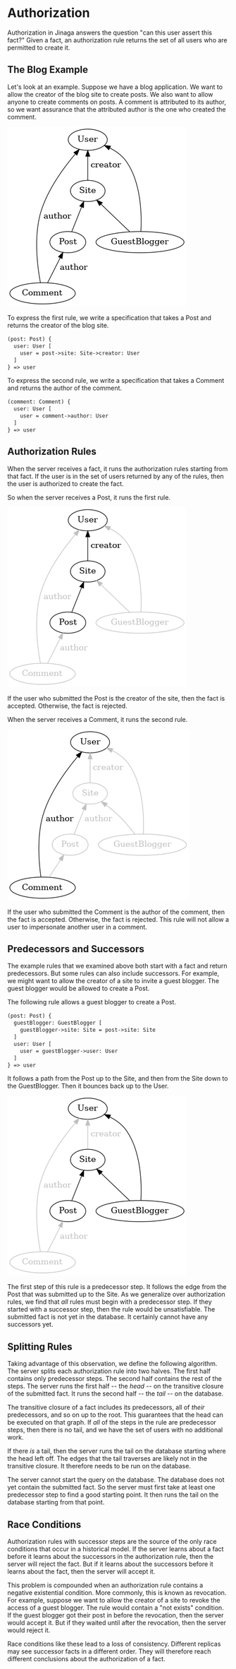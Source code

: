 # Authorization

Authorization in Jinaga answers the question "can this user assert this fact?"
Given a fact, an authorization rule returns the set of all users who are
permitted to create it.

## The Blog Example

Let's look at an example. Suppose we have a blog application. We want to
allow the creator of the blog site to create posts. We also want to allow
anyone to create comments on posts. A comment is attributed to its author,
so we want assurance that the attributed author is the one who created
the comment.

![Blog model](./diagrams/blog.png)

To express the first rule, we write a specification that takes a Post and
returns the creator of the blog site.

```
(post: Post) {
  user: User [
    user = post->site: Site->creator: User
  ]
} => user
```

To express the second rule, we write a specification that takes a Comment
and returns the author of the comment.

```
(comment: Comment) {
  user: User [
    user = comment->author: User
  ]
} => user
```

## Authorization Rules

When the server receives a fact, it runs the authorization rules starting
from that fact. If the user is in the set of users returned by any of the
rules, then the user is authorized to create the fact.

So when the server receives a Post, it runs the first rule.

![From a Post to the creator of the blog site](./diagrams/blogPostRule.png)

If the user who submitted the Post is the creator of the site, then the
fact is accepted. Otherwise, the fact is rejected.

When the server receives a Comment, it runs the second rule.

![From a Comment to the author of the comment](./diagrams/blogCommentRule.png)

If the user who submitted the Comment is the author of the comment, then
the fact is accepted. Otherwise, the fact is rejected. This rule will
not allow a user to impersonate another user in a comment.

## Predecessors and Successors

The example rules that we examined above both start with a fact and return
predecessors. But some rules can also include successors. For example, we
might want to allow the creator of a site to invite a guest blogger. The
guest blogger would be allowed to create a Post.

The following rule allows a guest blogger to create a Post.

```
(post: Post) {
  guestBlogger: GuestBlogger [
    guestBlogger->site: Site = post->site: Site
  ]
  user: User [
    user = guestBlogger->user: User
  ]
} => user
```

It follows a path from the Post up to the Site, and then from the Site
down to the GuestBlogger. Then it bounces back up to the User.

![From a Post to the guest blogger](./diagrams/blogGuestBloggerRule.png)

The first step of this rule is a predecessor step. It follows the edge
from the Post that was submitted up to the Site. As we generalize over
authorization rules, we find that *all* rules must begin with a predecessor
step. If they started with a successor step, then the rule would be
unsatisfiable. The submitted fact is not yet in the database. It
certainly cannot have any successors yet.

## Splitting Rules

Taking advantage of this observation, we define the following algorithm.
The server splits each authorization rule into two halves. The first half
contains only predecessor steps. The second half contains the rest of the
steps. The server runs the first half -- the *head* -- on the transitive
closure of the submitted fact. It runs the second half -- the *tail* --
on the database.

The transitive closure of a fact includes its predecessors, all of
*their* predecessors, and so on up to the root. This guarantees that
the head can be executed on that graph. If *all* of the steps in the rule
are predecessor steps, then there is no tail, and we have the set of users with no additional work.

If there *is* a tail, then the server runs the tail on the database
starting where the head left off. The edges that the tail traverses are
likely not in the transitive closure. It therefore needs to be run on the
database.

The server cannot start the query on the database. The database does
not yet contain the submitted fact. So the server must first take at least
one predecessor step to find a good starting point. It then runs the tail
on the database starting from that point.

## Race Conditions

Authorization rules with successor steps are the source of the only
race conditions that occur in a historical model. If the server learns
about a fact before it learns about the successors in the authorization
rule, then the server will reject the fact. But if it learns about the
successors before it learns about the fact, then the server will accept
it.

This problem is compounded when an authorization rule contains a negative
existential condition. More commonly, this is known as revocation. For
example, suppose we want to allow the creator of a site to revoke the
access of a guest blogger. The rule would contain a "not exists" condition.
If the guest blogger got their post in before the revocation, then the
server would accept it. But if they waited until after the revocation,
then the server would reject it.

Race conditions like these lead to a loss of consistency. Different
replicas may see successor facts in a different order. They will therefore
reach different conclusions about the authorization of a fact.